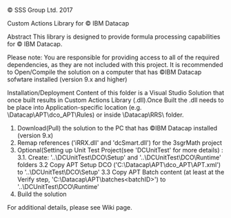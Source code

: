 © SSS Group Ltd. 2017

Custom Actions Library for © IBM Datacap

Abstract
This library is designed to provide formula processing capabilities for © IBM Datacap.

Please note: You are responsible for providing access to all of the required dependencies, as they are not included with this project. 
It is recommended to Open/Compile the solution on a computer that has ©IBM Datacap sofwtare installed (version 9.x and higher)

Installation/Deployment
Content of this folder is a Visual Studio Solution that once built results in Custom Actions Library (.dll).Once Built the .dll needs to be place into Application-specific location (e.g. \Datacap\APT\dco_APT\Rules) or inside \Datacap\RRS\ folder.

1. Download(Pull) the solution to the PC that has ©IBM Datacap installed (version 9.x)
2. Remap references ('iRRX.dll' and 'dcSmart.dll') for the 3sgrMath project
3. Optional(Setting up Unit Test Project(see 'DCUnitTest' for more details) :
    3.1. Create: '..\DCUnitTest\DCO\Setup' and '..\DCUnitTest\DCO\Runtime' folders
    3.2 Copy APT Setup DCO ('C:\Datacap\APT\dco_APT\APT.xml') to '..\DCUnitTest\DCO\Setup'
    3.3 Copy APT Batch content (at least at the Verify step, 'C:\Datacap\APT\batches\<batchID>\') to '..\DCUnitTest\DCO\Runtime'
4. Build the solution

For additional details, please see Wiki page.
